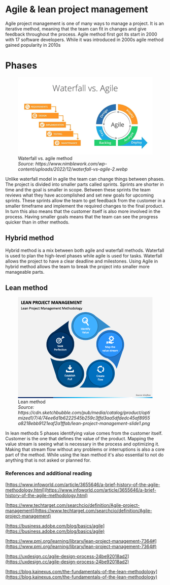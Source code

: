 # Agile & lean project management

Agile project management is one of many ways to manage a project. It is an iterative method, meaning that the team can fit in changes and give feedback throughout the process. Agile method first got its start in 2000 with 17 software developers. While it was introduced in 2000s agile method gained popularity in 2010s

# Phases

<figure>
    <img src="../images/waterfall-vs-agile.png">
    <figcaption>
         Waterfall vs. agile method<br>
        <i>Source: https://www.nimblework.com/wp-content/uploads/2022/12/waterfall-vs-agile-2.webp</i>
    </figcaption>
</figure>

<style>
div {
  padding: 50px;
}
</style>
Unlike waterfall model in agile the team can change things between phases. The project is divided into smaller parts called sprints. Sprints are shorter in time and the goal is smaller in scope. Between these sprints the team reviews what they have accomplished and set new goals for upcoming sprints. These sprints allow the team to get feedback from the customer in a smaller timeframe and implement the required changes to the final product. In turn this also means that the customer itself is also more involved in the process. Having smaller goals means that the team can see the progress quicker than in other methods.

## Hybrid method

Hybrid method is a mix between both agile and waterfall methods. Waterfall is used to plan the high-level phases while agile is used for tasks. Waterfall allows the project to have a clear deadline and milestones. Using Agile in hybrid method allows the team to break the project into smaller more manageable parts.

## Lean method

<figure>
    <img src="../images/lean-project-management.png">
    <figcaption>
         Lean method<br>
        <i>Source: https://cdn.sketchbubble.com/pub/media/catalog/product/optimized1/7/4/74ee6d1b6222545b259c3ffd3aa5dfdedc45af8955a8218ebb9121eaf2a1ffab/lean-project-management-slide1.png </i>
    </figcaption>
</figure>



In lean methods 5 phases identifying value comes from the customer itself. Customer is the one that defines the value of the product. Mapping the value stream is seeing what is necessary in the process and optimizing it. Making that stream flow without any problems or interruptions is also a core part of the method. While using the lean method it's also essential to not do anything that is not asked or planned for.

### References and additional reading

[https://www.infoworld.com/article/3655646/a-brief-history-of-the-agile-methodology.html](https://www.infoworld.com/article/3655646/a-brief-history-of-the-agile-methodology.html)

[https://www.techtarget.com/searchcio/definition/Agile-project-management](https://www.techtarget.com/searchcio/definition/Agile-project-management)

[https://business.adobe.com/blog/basics/agile](https://business.adobe.com/blog/basics/agile)

[https://www.pmi.org/learning/library/lean-project-management-7364#](https://www.pmi.org/learning/library/lean-project-management-7364#)

[https://uxdesign.cc/agile-design-process-24be92018ad2](https://uxdesign.cc/agile-design-process-24be92018ad2)

[https://blog.kainexus.com/the-fundamentals-of-the-lean-methodology](https://blog.kainexus.com/the-fundamentals-of-the-lean-methodology)
